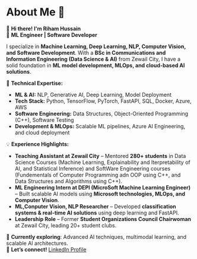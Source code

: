 # **About Me 🙂**  

👋 **Hi there! I'm Riham Hussain**  
🚀 **ML Engineer | Software Developer**  

I specialize in **Machine Learning, Deep Learning, NLP, Computer Vision, and Software Development**. With a **BSc in Communications and Information Engineering (Data Science & AI)** from Zewail City, I have a solid foundation in **ML model development, MLOps, and cloud-based AI solutions**.  

🔹 **Technical Expertise:**  
- **ML & AI:** NLP, Generative AI, Deep Learning, Model Deployment  
- **Tech Stack:** Python, TensorFlow, PyTorch, FastAPI, SQL, Docker, Azure, AWS  
- **Software Engineering:** Data Structures, Object-Oriented Programming (C++), Software Testing  
- **Development & MLOps:** Scalable ML pipelines, Azure AI Engineering, and cloud deployment  

💡 **Experience Highlights:**  
- **Teaching Assistant at Zewail City** – Mentored **280+ students** in Data Science Courses (Machine Learning, Explainability and Iterpretability of AI, and Statistical Inference) and SoftWare Engineering courses (Fundementals of Computer Programming adn OOP using C++, and Data Structures and Algorithms using C++).  
- **ML Engineering Intern at DEPI (MicroSoft Machine Learning Engineer)** – Built scalable AI models using **Microsoft technologies, MLOps, and Computer Vision**.  
- **ML,Conputer Vision, NLP Researcher** – Developed **classification systems & real-time AI solutions** using deep learning and FastAPI.  
- **Leadership Role** – Former **Student Organizations Council Chairwoman** at Zewail City, leading 20+ student clubs.  

🌱 **Currently exploring**: Advanced AI techniques, multimodal learning, and scalable AI architectures.  
🔗 **Let’s connect!** [LinkedIn Profile](http://linkedin.com/in/riham-a-hussain/)
